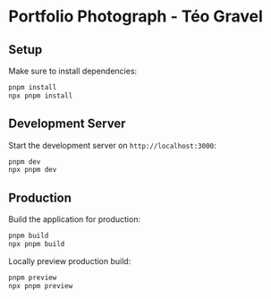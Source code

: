 # Portfolio Photograph - Téo Gravel

## Setup

Make sure to install dependencies:

```bash
pnpm install
npx pnpm install
```

## Development Server

Start the development server on `http://localhost:3000`:

```bash
pnpm dev
npx pnpm dev
```

## Production

Build the application for production:

```bash
pnpm build
npx pnpm build
```

Locally preview production build:

```bash
pnpm preview
npx pnpm preview
```